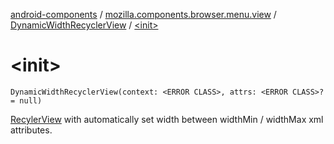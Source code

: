 [android-components](../../index.md) / [mozilla.components.browser.menu.view](../index.md) / [DynamicWidthRecyclerView](index.md) / [&lt;init&gt;](./-init-.md)

# &lt;init&gt;

`DynamicWidthRecyclerView(context: <ERROR CLASS>, attrs: <ERROR CLASS>? = null)`

[RecylerView](#) with automatically set width between widthMin / widthMax xml attributes.

